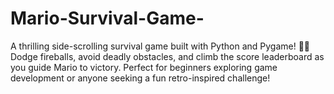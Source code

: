 # Mario-Survival-Game-
A thrilling side-scrolling survival game built with Python and Pygame! 🐉✨ Dodge fireballs, avoid deadly obstacles, and climb the score leaderboard as you guide Mario to victory. Perfect for beginners exploring game development or anyone seeking a fun retro-inspired challenge!
